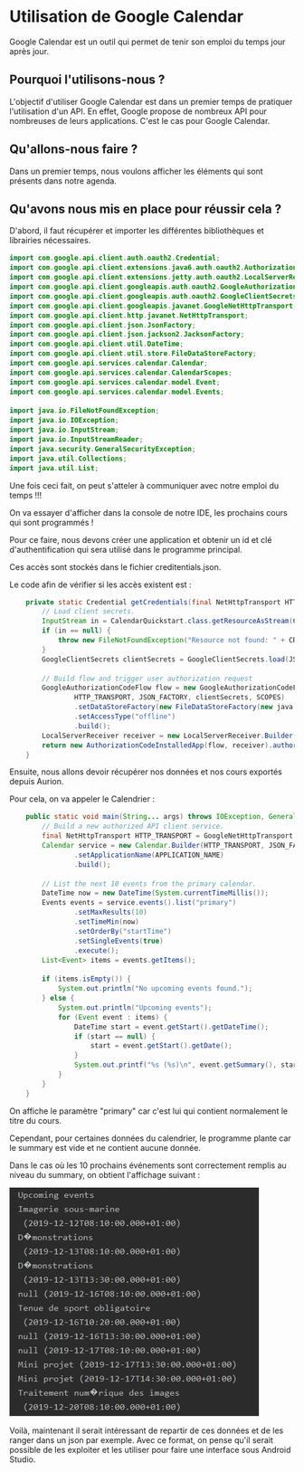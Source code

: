 # **Utilisation de Google Calendar**

Google Calendar est un outil qui permet de tenir son emploi du temps jour après jour.

## Pourquoi l'utilisons-nous ?

L'objectif d'utiliser Google Calendar est dans un premier temps de pratiquer l'utilisation d'un API. En effet, Google propose de nombreux API pour nombreuses de leurs applications. C'est le cas pour Google Calendar.

## Qu'allons-nous faire ?

Dans un premier temps, nous voulons afficher les éléments qui sont présents dans notre agenda.

## Qu'avons nous mis en place pour réussir cela ?

D'abord, il faut récupérer et importer les différentes bibliothèques et librairies nécessaires.

```java
import com.google.api.client.auth.oauth2.Credential;
import com.google.api.client.extensions.java6.auth.oauth2.AuthorizationCodeInstalledApp;
import com.google.api.client.extensions.jetty.auth.oauth2.LocalServerReceiver;
import com.google.api.client.googleapis.auth.oauth2.GoogleAuthorizationCodeFlow;
import com.google.api.client.googleapis.auth.oauth2.GoogleClientSecrets;
import com.google.api.client.googleapis.javanet.GoogleNetHttpTransport;
import com.google.api.client.http.javanet.NetHttpTransport;
import com.google.api.client.json.JsonFactory;
import com.google.api.client.json.jackson2.JacksonFactory;
import com.google.api.client.util.DateTime;
import com.google.api.client.util.store.FileDataStoreFactory;
import com.google.api.services.calendar.Calendar;
import com.google.api.services.calendar.CalendarScopes;
import com.google.api.services.calendar.model.Event;
import com.google.api.services.calendar.model.Events;

import java.io.FileNotFoundException;
import java.io.IOException;
import java.io.InputStream;
import java.io.InputStreamReader;
import java.security.GeneralSecurityException;
import java.util.Collections;
import java.util.List;

```

Une fois ceci fait, on peut s'atteler à communiquer avec notre emploi du temps !!!

On va essayer d'afficher dans la console de notre IDE, les prochains cours qui sont programmés !

Pour ce faire, nous devons créer une application et obtenir un id et clé d'authentification qui sera utilisé dans le programme principal.

Ces accès sont stockés dans le fichier creditentials.json.

Le code afin de vérifier si les accès existent est :

```java
    private static Credential getCredentials(final NetHttpTransport HTTP_TRANSPORT) throws IOException {
        // Load client secrets.
        InputStream in = CalendarQuickstart.class.getResourceAsStream(CREDENTIALS_FILE_PATH);
        if (in == null) {
            throw new FileNotFoundException("Resource not found: " + CREDENTIALS_FILE_PATH);
        }
        GoogleClientSecrets clientSecrets = GoogleClientSecrets.load(JSON_FACTORY, new InputStreamReader(in));

        // Build flow and trigger user authorization request
        GoogleAuthorizationCodeFlow flow = new GoogleAuthorizationCodeFlow.Builder(
                HTTP_TRANSPORT, JSON_FACTORY, clientSecrets, SCOPES)
                .setDataStoreFactory(new FileDataStoreFactory(new java.io.File(TOKENS_DIRECTORY_PATH)))
                .setAccessType("offline")
                .build();
        LocalServerReceiver receiver = new LocalServerReceiver.Builder().setPort(8888).build();
        return new AuthorizationCodeInstalledApp(flow, receiver).authorize("user");
    }
```

Ensuite, nous allons devoir récupérer nos données et nos cours exportés depuis Aurion.

Pour cela, on va appeler le Calendrier :

```java
    public static void main(String... args) throws IOException, GeneralSecurityException {
        // Build a new authorized API client service.
        final NetHttpTransport HTTP_TRANSPORT = GoogleNetHttpTransport.newTrustedTransport();
        Calendar service = new Calendar.Builder(HTTP_TRANSPORT, JSON_FACTORY, getCredentials(HTTP_TRANSPORT))
                .setApplicationName(APPLICATION_NAME)
                .build();

        // List the next 10 events from the primary calendar.
        DateTime now = new DateTime(System.currentTimeMillis());
        Events events = service.events().list("primary")
                .setMaxResults(10)
                .setTimeMin(now)
                .setOrderBy("startTime")
                .setSingleEvents(true)
                .execute();
        List<Event> items = events.getItems();

        if (items.isEmpty()) {
            System.out.println("No upcoming events found.");
        } else {
            System.out.println("Upcoming events");
            for (Event event : items) {
                DateTime start = event.getStart().getDateTime();
                if (start == null) {
                    start = event.getStart().getDate();
                }
                System.out.printf("%s (%s)\n", event.getSummary(), start);
            }
        }
    }
```

On affiche le paramètre "primary" car c'est lui qui contient normalement le titre du cours.

Cependant, pour certaines données du calendrier, le programme plante car le summary est vide et ne contient aucune donnée.

Dans le cas où les 10 prochains événements sont correctement remplis au niveau du summary, on obtient l'affichage suivant :

![img](Images\Results_Java.PNG)

Voilà, maintenant il serait intéressant de repartir de ces données et de les ranger dans un json par exemple. Avec ce format, on pense qu'il serait possible de les exploiter et les utiliser pour faire une interface sous Android Studio.


